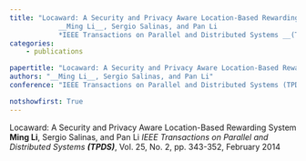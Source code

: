 ```yaml
---
title: "Locaward: A Security and Privacy Aware Location-Based Rewarding System 
            __Ming Li__, Sergio Salinas, and Pan Li 
            *IEEE Transactions on Parallel and Distributed Systems __(TPDS)__*, Vol. 25, No. 2, pp. 343-352, February 2014"
categories:
    - publications

papertitle: "Locaward: A Security and Privacy Aware Location-Based Rewarding System"
authors: "__Ming Li__, Sergio Salinas, and Pan Li"
conference: "IEEE Transactions on Parallel and Distributed Systems (TPDS), Vol. 25, No. 2, pp. 343-352, February 2014"

notshowfirst: True
---
```

Locaward: A Security and Privacy Aware Location-Based Rewarding System 
            __Ming Li__, Sergio Salinas, and Pan Li 
            *IEEE Transactions on Parallel and Distributed Systems __(TPDS)__*, Vol. 25, No. 2, pp. 343-352, February 2014


